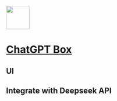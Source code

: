 <img src="" width="64" height="auto" /> 

# [ChatGPT Box](https://github.com/josStorer/chatGPTBox)

## UI


## Integrate with Deepseek API
